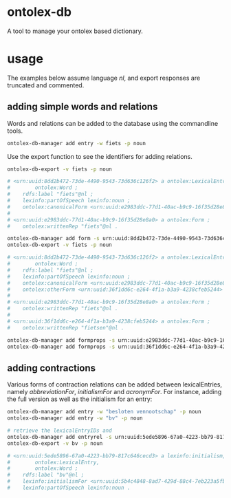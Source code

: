 # ontolex-db
A tool to manage your ontolex based dictionary.

# usage
The examples below assume language *nl*, and export responses are truncated and commented.

## adding simple words and relations
Words and relations can be added to the database using the commandline tools.
```bash
ontolex-db-manager add entry -w fiets -p noun
```
Use the export function to see the identifiers for adding relations.
```bash
ontolex-db-export -v fiets -p noun

# <urn:uuid:8dd2b472-73de-4490-9543-73d636c126f2> a ontolex:LexicalEntry,
#        ontolex:Word ;
#    rdfs:label "fiets"@nl ;
#    lexinfo:partOfSpeech lexinfo:noun ;
#    ontolex:canonicalForm <urn:uuid:e2983ddc-77d1-40ac-b9c9-16f35d28e8a0> .
#
# <urn:uuid:e2983ddc-77d1-40ac-b9c9-16f35d28e8a0> a ontolex:Form ;
#    ontolex:writtenRep "fiets"@nl .

ontolex-db-manager add form -s urn:uuid:8dd2b472-73de-4490-9543-73d636c126f2 -w fietsen
ontolex-db-export -v fiets -p noun

# <urn:uuid:8dd2b472-73de-4490-9543-73d636c126f2> a ontolex:LexicalEntry,
#        ontolex:Word ;
#    rdfs:label "fiets"@nl ;
#    lexinfo:partOfSpeech lexinfo:noun ;
#    ontolex:canonicalForm <urn:uuid:e2983ddc-77d1-40ac-b9c9-16f35d28e8a0> ;
#    ontolex:otherForm <urn:uuid:36f1dd6c-e264-4f1a-b3a9-4238cfeb5244> .
#
# <urn:uuid:e2983ddc-77d1-40ac-b9c9-16f35d28e8a0> a ontolex:Form ;
#    ontolex:writtenRep "fiets"@nl .
#
# <urn:uuid:36f1dd6c-e264-4f1a-b3a9-4238cfeb5244> a ontolex:Form ;
#    ontolex:writtenRep "fietsen"@nl .

ontolex-db-manager add formprops -s urn:uuid:e2983ddc-77d1-40ac-b9c9-16f35d28e8a0 -f number:singular
ontolex-db-manager add formprops -s urn:uuid:36f1dd6c-e264-4f1a-b3a9-4238cfeb5244 -f number:plural
```

## adding contractions
Various forms of contraction relations can be added between lexicalEntries, namely *abbreviationFor*,
*initialismFor* and *acronymFor*. For instance, adding the full version as well as the initialism
for an entry:
```bash
ontolex-db-manager add entry -w "besloten vennootschap" -p noun
ontolex-db-manager add entry -w "bv" -p noun

# retrieve the lexicalEntryIDs and
ontolex-db-manager add entryrel -s urn:uuid:5ede5896-67a0-4223-bb79-817c646cecd3 -t urn:uuid:5b4c4848-8ad7-429d-88c4-7eb223a5fb5b -r lexinfo:initialismFor
ontolex-db-export -v bv -p noun

# <urn:uuid:5ede5896-67a0-4223-bb79-817c646cecd3> a lexinfo:initialism,
#        ontolex:LexicalEntry,
#        ontolex:Word ;
#    rdfs:label "bv"@nl ;
#    lexinfo:initialismFor <urn:uuid:5b4c4848-8ad7-429d-88c4-7eb223a5fb5b> ;
#    lexinfo:partOfSpeech lexinfo:noun .
```
